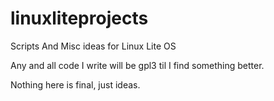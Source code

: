 linuxliteprojects
=================

Scripts And Misc ideas for Linux Lite OS

Any and all code I write will be gpl3 til I find something better.

Nothing here is final, just ideas.
